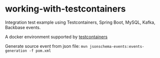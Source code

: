 # working-with-testcontainers

Integration test example using Testcontainers, Spring Boot, MySQL, Kafka, Backbase events.

A docker environment supported by [testcontainers](https://java.testcontainers.org/supported_docker_environment/)

Generate source event from json file:
`mvn jsonschema-events:events-generation -f pom.xml`

